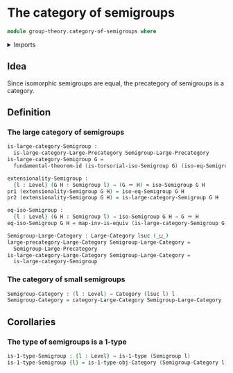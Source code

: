 # The category of semigroups

```agda
module group-theory.category-of-semigroups where
```

<details><summary>Imports</summary>

```agda
open import category-theory.categories
open import category-theory.large-categories

open import foundation.1-types
open import foundation.dependent-pair-types
open import foundation.equivalences
open import foundation.fundamental-theorem-of-identity-types
open import foundation.identity-types
open import foundation.universe-levels

open import group-theory.isomorphisms-semigroups
open import group-theory.precategory-of-semigroups
open import group-theory.semigroups
```

</details>

## Idea

Since isomorphic semigroups are equal, the precategory of semigroups is a
category.

## Definition

### The large category of semigroups

```agda
is-large-category-Semigroup :
  is-large-category-Large-Precategory Semigroup-Large-Precategory
is-large-category-Semigroup G =
  fundamental-theorem-id (is-torsorial-iso-Semigroup G) (iso-eq-Semigroup G)

extensionality-Semigroup :
  {l : Level} (G H : Semigroup l) → (G ＝ H) ≃ iso-Semigroup G H
pr1 (extensionality-Semigroup G H) = iso-eq-Semigroup G H
pr2 (extensionality-Semigroup G H) = is-large-category-Semigroup G H

eq-iso-Semigroup :
  {l : Level} (G H : Semigroup l) → iso-Semigroup G H → G ＝ H
eq-iso-Semigroup G H = map-inv-is-equiv (is-large-category-Semigroup G H)

Semigroup-Large-Category : Large-Category lsuc (_⊔_)
large-precategory-Large-Category Semigroup-Large-Category =
  Semigroup-Large-Precategory
is-large-category-Large-Category Semigroup-Large-Category =
  is-large-category-Semigroup
```

### The category of small semigroups

```agda
Semigroup-Category : (l : Level) → Category (lsuc l) l
Semigroup-Category = category-Large-Category Semigroup-Large-Category
```

## Corollaries

### The type of semigroups is a 1-type

```agda
is-1-type-Semigroup : {l : Level} → is-1-type (Semigroup l)
is-1-type-Semigroup {l} = is-1-type-obj-Category (Semigroup-Category l)
```
